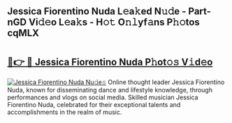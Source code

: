 ## Jessica Fiorentino Nuda L𝚎a𝚔ed N𝚞𝚍e - Part-nGD Vi𝚍𝚎o L𝚎a𝚔s - H𝚘𝚝 O𝚗𝚕yf𝚊ns P𝚑𝚘tos cqMLX

# <h2><a href="http://kf3jw8.oniu.top/?m=Jessica+Fiorentino+Nuda">🔗👉 🔴 Jessica Fiorentino Nuda P𝚑ot𝚘𝚜 V𝚒d𝚎o</a></h2>

[![Jessica Fiorentino Nuda Nu𝚍e𝚜](https://i.imgur.com/0qMVB7G.gif)](http://kf3jw8.oniu.top/?m=Jessica+Fiorentino+Nuda)
Online thought leader Jessica Fiorentino Nuda, known for disseminating dance and lifestyle knowledge, through performances and vlogs on social media. Skilled musician Jessica Fiorentino Nuda, celebrated for their exceptional talents and accomplishments in the realm of music.  
